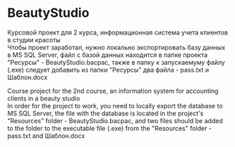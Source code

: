 # BeautyStudio 

Курсовой проект для 2 курса, информационная система учета клиентов в студии красоты  
Чтобы проект заработал, нужно локально экспортировать базу данных в MS SQL Server, файл с базой данных находится в папке проекта "Ресурсы" - BeautyStudio.bacpac, также в папку к запускаемуму файлу (.exe) следует добавить из папки "Ресурсы" два файла - pass.txt и Шаблон.docx

Course project for the 2nd course, an information system for accounting clients in a beauty studio  
In order for the project to work, you need to locally export the database to MS SQL Server, the file with the database is located in the project's "Resources" folder - BeautyStudio.bacpac, and two files should be added to the folder to the executable file (.exe) from the "Resources" folder - pass.txt and Шаблон.docx
